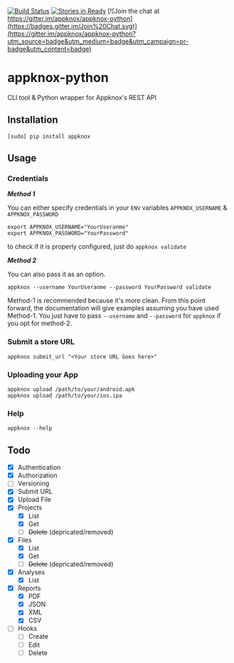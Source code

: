 [![Build Status](https://travis-ci.org/appknox/appknox-python.svg)](https://travis-ci.org/appknox/appknox-python)
[![Stories in Ready](https://badge.waffle.io/appknox/appknox-python.png?label=ready&title=Ready)](https://waffle.io/appknox/appknox-python)
[![Join the chat at https://gitter.im/appknox/appknox-python](https://badges.gitter.im/Join%20Chat.svg)](https://gitter.im/appknox/appknox-python?utm_source=badge&utm_medium=badge&utm_campaign=pr-badge&utm_content=badge)
# appknox-python

CLI tool & Python wrapper for Appknox's REST API

## Installation
```
[sudo] pip install appknox
```

## Usage

### Credentials
***Method 1***

You can either specify credentials in your `ENV` variables `APPKNOX_USERNAME` & `APPKNOX_PASSWORD`
```
export APPKNOX_USERNAME="YourUseranme"
export APPKNOX_PASSWORD="YourPassword"
```
to check if it is properly configured, just do `appknox validate`

***Method 2***

You can also pass it as an option.

`appknox --username YourUseranme --password YourPassword validate`

Method-1 is recommended because it's more clean. From this point forward, the documentation will give examples assuming you have used Method-1. You just have to pass `--username` and `--password` for `appknox` if you opt for method-2.

### Submit a store URL

```
appknox submit_url "<Your store URL Goes here>"
```

### Uploading your App

```
appknox upload /path/to/your/android.apk
appknox upload /path/to/your/ios.ipa
```

### Help
```
appknox --help
```


## Todo

- [x] Authentication
- [x] Authorization
- [ ] Versioning
- [x] Submit URL
- [x] Upload File
- [x] Projects
    - [x] List
    - [x] Get
    - [ ] ~~Delete~~ (depricated/removed)
- [x] Files
    - [x] List
    - [x] Get
    - [ ] ~~Delete~~ (depricated/removed)
- [x] Analyses
    - [x] List
- [x] Reports
    - [x] PDF
    - [x] JSON
    - [x] XML
    - [x] CSV
- [ ] Hooks
    - [ ] Create
    - [ ] Edit
    - [ ] Delete
